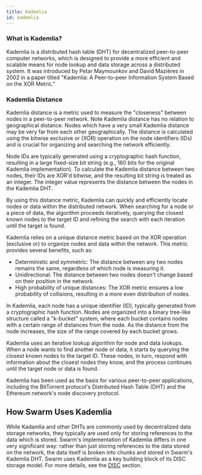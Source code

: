 ```yaml
---
title: Kademlia
id: kademlia
---
```


### What is Kademlia?

Kademlia is a distributed hash table (DHT) for decentralized peer-to-peer computer networks, which is designed to provide a more efficient and scalable means for node lookup and data storage across a distributed system. It was introduced by Petar Maymounkov and David Mazières in 2002 in a paper titled "Kademlia: A Peer-to-peer Information System Based on the XOR Metric."

### Kademlia Distance

Kademlia distance is a metric used to measure the "closeness" between nodes in a peer-to-peer network. Note Kademlia distance has no relation to geographical distance. Nodes which have a very small Kademlia distance may be very far from each other geographically. The distance is calculated using the bitwise exclusive or (XOR) operation on the node identifiers (IDs) and is crucial for organizing and searching the network efficiently.

Node IDs are typically generated using a cryptographic hash function, resulting in a large fixed-size bit string (e.g., 160 bits for the original Kademlia implementation). To calculate the Kademlia distance between two nodes, their IDs are XOR'd bitwise, and the resulting bit string is treated as an integer. The integer value represents the distance between the nodes in the Kademlia DHT.

By using this distance metric, Kademlia can quickly and efficiently locate nodes or data within the distributed network. When searching for a node or a piece of data, the algorithm proceeds iteratively, querying the closest known nodes to the target ID and refining the search with each iteration until the target is found.

Kademlia relies on a unique distance metric based on the XOR operation (exclusive or) to organize nodes and data within the network. This metric provides several benefits, such as:

  * Deterministic and symmetric: The distance between any two nodes remains the same, regardless of which node is measuring it.
  * Unidirectional: The distance between two nodes doesn't change based on their position in the network.
  * High probability of unique distances: The XOR metric ensures a low probability of collisions, resulting in a more even distribution of nodes.

In Kademlia, each node has a unique identifier (ID), typically generated from a cryptographic hash function. Nodes are organized into a binary tree-like structure called a "k-bucket" system, where each bucket contains nodes with a certain range of distances from the node. As the distance from the node increases, the size of the range covered by each bucket grows.

Kademlia uses an iterative lookup algorithm for node and data lookups. When a node wants to find another node or data, it starts by querying the closest known nodes to the target ID. These nodes, in turn, respond with information about the closest nodes they know, and the process continues until the target node or data is found.

Kademlia has been used as the basis for various peer-to-peer applications, including the BitTorrent protocol's Distributed Hash Table (DHT) and the Ethereum network's node discovery protocol.

## How Swarm Uses Kademlia

While Kadamlia and other DHTs are commonly used by decentralized data storage networks, they typically are used only for storing references to the data which is stored. Swarm's implementation of Kademlia differs in one very significant way: rather than just storing references to the data stored on the network, the data itself is broken into chunks and stored in Swarm's Kademlia DHT. Swarm uses Kademlia as a key building block of its DISC storage model. For more details, see the [DISC](/docs/learn/technology/DISC) section.

